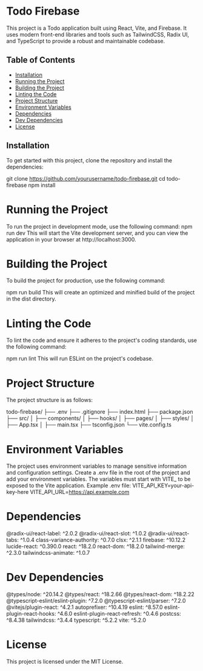 # Todo Firebase

This project is a Todo application built using React, Vite, and Firebase. It uses modern front-end libraries and tools such as TailwindCSS, Radix UI, and TypeScript to provide a robust and maintainable codebase.

## Table of Contents

- [Installation](#installation)
- [Running the Project](#running-the-project)
- [Building the Project](#building-the-project)
- [Linting the Code](#linting-the-code)
- [Project Structure](#project-structure)
- [Environment Variables](#environment-variables)
- [Dependencies](#dependencies)
- [Dev Dependencies](#dev-dependencies)
- [License](#license)

## Installation

To get started with this project, clone the repository and install the dependencies:

git clone https://github.com/yourusername/todo-firebase.git
cd todo-firebase
npm install

# Running the Project
To run the project in development mode, use the following command:
npm run dev
This will start the Vite development server, and you can view the application in your browser at http://localhost:3000.

# Building the Project
To build the project for production, use the following command:

npm run build
This will create an optimized and minified build of the project in the dist directory.


# Linting the Code
To lint the code and ensure it adheres to the project's coding standards, use the following command:

npm run lint
This will run ESLint on the project's codebase.

# Project Structure
The project structure is as follows:

todo-firebase/
├── .env
├── .gitignore
├── index.html
├── package.json
├── src/
│   ├── components/
│   ├── hooks/
│   ├── pages/
│   ├── styles/
│   ├── App.tsx
│   ├── main.tsx
├── tsconfig.json
└── vite.config.ts

# Environment Variables
The project uses environment variables to manage sensitive information and configuration settings. Create a .env file in the root of the project and add your environment variables. The variables must start with VITE_ to be exposed to the Vite application.
Example .env file:
VITE_API_KEY=your-api-key-here
VITE_API_URL=https://api.example.com

# Dependencies
@radix-ui/react-label: ^2.0.2
@radix-ui/react-slot: ^1.0.2
@radix-ui/react-tabs: ^1.0.4
class-variance-authority: ^0.7.0
clsx: ^2.1.1
firebase: ^10.12.2
lucide-react: ^0.390.0
react: ^18.2.0
react-dom: ^18.2.0
tailwind-merge: ^2.3.0
tailwindcss-animate: ^1.0.7

# Dev Dependencies
@types/node: ^20.14.2
@types/react: ^18.2.66
@types/react-dom: ^18.2.22
@typescript-eslint/eslint-plugin: ^7.2.0
@typescript-eslint/parser: ^7.2.0
@vitejs/plugin-react: ^4.2.1
autoprefixer: ^10.4.19
eslint: ^8.57.0
eslint-plugin-react-hooks: ^4.6.0
eslint-plugin-react-refresh: ^0.4.6
postcss: ^8.4.38
tailwindcss: ^3.4.4
typescript: ^5.2.2
vite: ^5.2.0

# License
This project is licensed under the MIT License.
